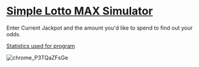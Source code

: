 # [Simple Lotto MAX Simulator](https://dun1007.github.io/LottoMax/)

Enter Current Jackpot and the amount you'd like to spend to find out your odds.

[Statistics used for program](https://github.com/dun1007/LottoMax/blob/main/lottomaxstatistics.txt)


![chrome_P3TQaZFsGe](https://user-images.githubusercontent.com/7478644/152702968-6e2388c2-00ac-4c64-9a42-f9420b8d2310.png)
